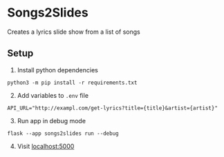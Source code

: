 # Songs2Slides
Creates a lyrics slide show from a list of songs

## Setup
1. Install python dependencies
```
python3 -m pip install -r requirements.txt
```

2. Add variables to `.env` file
```
API_URL="http://exampl.com/get-lyrics?title={title}&artist={artist}"
```

3. Run app in debug mode
```
flask --app songs2slides run --debug
```

4. Visit [localhost:5000](http://localhost:5000)
